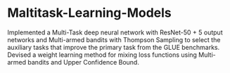 # Maltitask-Learning-Models
Implemented a Multi-Task deep neural network with ResNet-50 + 5 output networks and Multi-armed bandits with Thompson Sampling to select the auxiliary tasks that improve the primary task from the GLUE benchmarks. Devised a weight learning method for mixing loss functions using Multi-armed bandits and Upper Confidence Bound.
